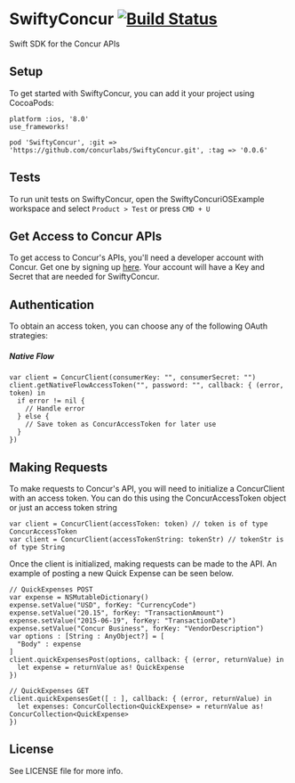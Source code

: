 # SwiftyConcur [![Build Status](https://travis-ci.org/concurlabs/SwiftyConcur.svg?branch=master)](https://travis-ci.org/concurlabs/SwiftyConcur)

Swift SDK for the Concur APIs

## Setup

To get started with SwiftyConcur, you can add it your project using CocoaPods:
```
platform :ios, '8.0'
use_frameworks!

pod 'SwiftyConcur', :git => 'https://github.com/concurlabs/SwiftyConcur.git', :tag => '0.0.6'
``` 

## Tests

To run unit tests on SwiftyConcur, open the SwiftyConcuriOSExample workspace and select `Product > Test` or press `CMD + U`

## Get Access to Concur APIs

To get access to Concur's APIs, you'll need a developer account with Concur. Get one by signing up [here](https://developer.concur.com). Your account will have a Key and Secret that are needed for SwiftyConcur.

## Authentication

To obtain an access token, you can choose any of the following OAuth strategies:

##### Native Flow
```
var client = ConcurClient(consumerKey: "", consumerSecret: "")
client.getNativeFlowAccessToken("", password: "", callback: { (error, token) in
  if error != nil {
    // Handle error
  } else {
    // Save token as ConcurAccessToken for later use
  }
})
``` 

## Making Requests

To make requests to Concur's API, you will need to initialize a ConcurClient with an access token. You can do this using the ConcurAccessToken object or just an access token string

```
var client = ConcurClient(accessToken: token) // token is of type ConcurAccessToken
var client = ConcurClient(accessTokenString: tokenStr) // tokenStr is of type String
```

Once the client is initialized, making requests can be made to the API. An example of posting a new Quick Expense can be seen below.

```
// QuickExpenses POST
var expense = NSMutableDictionary()
expense.setValue("USD", forKey: "CurrencyCode")
expense.setValue("20.15", forKey: "TransactionAmount")
expense.setValue("2015-06-19", forKey: "TransactionDate")
expense.setValue("Concur Business", forKey: "VendorDescription")
var options : [String : AnyObject?] = [
  "Body" : expense
]
client.quickExpensesPost(options, callback: { (error, returnValue) in
  let expense = returnValue as! QuickExpense
})

// QuickExpenses GET
client.quickExpensesGet([ : ], callback: { (error, returnValue) in
  let expenses: ConcurCollection<QuickExpense> = returnValue as! ConcurCollection<QuickExpense>
})
```

## License

See LICENSE file for more info.
